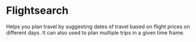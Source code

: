 # Flightsearch

Helps you plan travel by suggesting dates of travel based on flight prices on different days. It can also used to plan multiple trips in a given time frame. 

